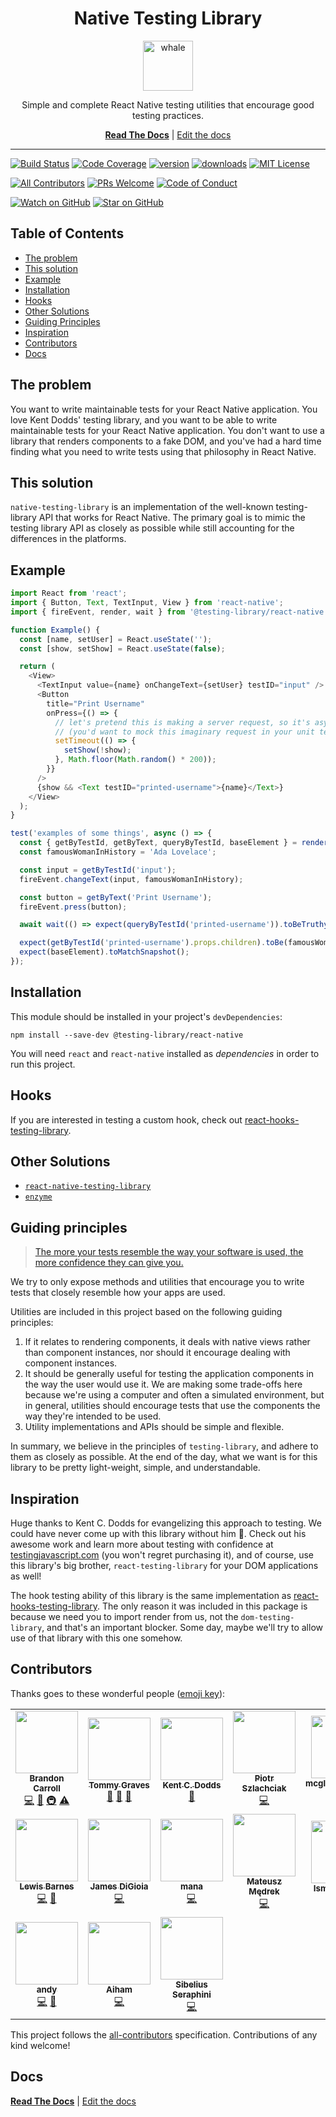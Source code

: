 <div align="center">
  <h1>Native Testing Library</h1>
  
  <a href="https://www.joypixels.com/emoji/1f433">
    <img
      height="80"
      width="80"
      alt="whale"
      src="https://raw.githubusercontent.com/testing-library/native-testing-library/master/other/whale.png"
    />
  </a>
    
  <p>Simple and complete React Native testing utilities that encourage good testing practices.</p>
  
  [**Read The Docs**](https://native-testing-library.com/docs/intro) |
  [Edit the docs](https://github.com/testing-library/native-testing-library-docs)
</div>

<hr />

[![Build Status](https://travis-ci.org/testing-library/native-testing-library.svg?branch=master)](https://travis-ci.org/testing-library/native-testing-library)
[![Code Coverage](https://img.shields.io/codecov/c/github/testing-library/native-testing-library.svg?style=flat-square)](https://codecov.io/github/testing-library/native-testing-library)
[![version](https://img.shields.io/npm/v/@testing-library/react-native.svg?style=flat-square)](https://www.npmjs.com/package/@testing-library/react-native)
[![downloads](https://img.shields.io/npm/dm/@testing-library/react-native.svg?style=flat-square)](http://www.npmtrends.com/@testing-library/react-native)
[![MIT License](https://img.shields.io/npm/l/@testing-library/react-native.svg?style=flat-square)](https://github.com/testing-library/native-testing-library/blob/master/LICENSE)

[![All Contributors](https://img.shields.io/badge/all_contributors-16-orange.svg?style=flat-square)](#contributors)
[![PRs Welcome](https://img.shields.io/badge/PRs-welcome-brightgreen.svg?style=flat-square)](http://makeapullrequest.com)
[![Code of Conduct](https://img.shields.io/badge/code%20of-conduct-ff69b4.svg?style=flat-square)](https://github.com/testing-library/native-testing-library/blob/master/CODE_OF_CONDUCT.md)

[![Watch on GitHub](https://img.shields.io/github/watchers/testing-library/native-testing-library.svg?style=social)](https://github.com/testing-library/native-testing-library/watchers)
[![Star on GitHub](https://img.shields.io/github/stars/testing-library/native-testing-library.svg?style=social)](https://github.com/testing-library/native-testing-library/stargazers)

<!-- START doctoc generated TOC please keep comment here to allow auto update -->
<!-- DON'T EDIT THIS SECTION, INSTEAD RE-RUN doctoc TO UPDATE -->

## Table of Contents

- [The problem](#the-problem)
- [This solution](#this-solution)
- [Example](#example)
- [Installation](#installation)
- [Hooks](#hooks)
- [Other Solutions](#other-solutions)
- [Guiding Principles](#guiding-principles)
- [Inspiration](#inspiration)
- [Contributors](#contributors)
- [Docs](#docs)

<!-- END doctoc generated TOC please keep comment here to allow auto update -->

## The problem

You want to write maintainable tests for your React Native application. You love Kent Dodds' testing
library, and you want to be able to write maintainable tests for your React Native application. You
don't want to use a library that renders components to a fake DOM, and you've had a hard time
finding what you need to write tests using that philosophy in React Native.

## This solution

`native-testing-library` is an implementation of the well-known testing-library API that works for
React Native. The primary goal is to mimic the testing library API as closely as possible while
still accounting for the differences in the platforms.

## Example

```javascript
import React from 'react';
import { Button, Text, TextInput, View } from 'react-native';
import { fireEvent, render, wait } from '@testing-library/react-native';

function Example() {
  const [name, setUser] = React.useState('');
  const [show, setShow] = React.useState(false);

  return (
    <View>
      <TextInput value={name} onChangeText={setUser} testID="input" />
      <Button
        title="Print Username"
        onPress={() => {
          // let's pretend this is making a server request, so it's async
          // (you'd want to mock this imaginary request in your unit tests)...
          setTimeout(() => {
            setShow(!show);
          }, Math.floor(Math.random() * 200));
        }}
      />
      {show && <Text testID="printed-username">{name}</Text>}
    </View>
  );
}

test('examples of some things', async () => {
  const { getByTestId, getByText, queryByTestId, baseElement } = render(<Example />);
  const famousWomanInHistory = 'Ada Lovelace';

  const input = getByTestId('input');
  fireEvent.changeText(input, famousWomanInHistory);

  const button = getByText('Print Username');
  fireEvent.press(button);

  await wait(() => expect(queryByTestId('printed-username')).toBeTruthy());

  expect(getByTestId('printed-username').props.children).toBe(famousWomanInHistory);
  expect(baseElement).toMatchSnapshot();
});
```

## Installation

This module should be installed in your project's `devDependencies`:

```
npm install --save-dev @testing-library/react-native
```

You will need `react` and `react-native` installed as _dependencies_ in order to run this project.

## Hooks

If you are interested in testing a custom hook, check out
[react-hooks-testing-library](https://github.com/mpeyper/react-hooks-testing-library).

## Other Solutions

- [`react-native-testing-library`](https://github.com/callstack/react-native-testing-library)
- [`enzyme`](https://airbnb.io/enzyme/docs/guides/react-native.html)

## Guiding principles

> [The more your tests resemble the way your software is used, the more confidence they can give you.](https://twitter.com/kentcdodds/status/977018512689455106)

We try to only expose methods and utilities that encourage you to write tests that closely resemble
how your apps are used.

Utilities are included in this project based on the following guiding principles:

1.  If it relates to rendering components, it deals with native views rather than component
    instances, nor should it encourage dealing with component instances.
2.  It should be generally useful for testing the application components in the way the user would
    use it. We are making some trade-offs here because we're using a computer and often a simulated
    environment, but in general, utilities should encourage tests that use the components the way
    they're intended to be used.
3.  Utility implementations and APIs should be simple and flexible.

In summary, we believe in the principles of `testing-library`, and adhere to them as closely as
possible. At the end of the day, what we want is for this library to be pretty light-weight, simple,
and understandable.

## Inspiration

Huge thanks to Kent C. Dodds for evangelizing this approach to testing. We could have never come up
with this library without him 🙏. Check out his awesome work and learn more about testing with
confidence at [testingjavascript.com](https://testingjavascript.com/) (you won't regret purchasing
it), and of course, use this library's big brother, `react-testing-library` for your DOM
applications as well!

The hook testing ability of this library is the same implementation as
[react-hooks-testing-library](https://github.com/mpeyper/react-hooks-testing-library). The only
reason it was included in this package is because we need you to import render from us, not the
`dom-testing-library`, and that's an important blocker. Some day, maybe we'll try to allow use of
that library with this one somehow.

## Contributors

Thanks goes to these wonderful people ([emoji key](https://allcontributors.org/docs/en/emoji-key)):

<!-- ALL-CONTRIBUTORS-LIST:START - Do not remove or modify this section -->
<!-- prettier-ignore-start -->
<!-- markdownlint-disable -->
<table>
  <tr>
    <td align="center"><a href="https://github.com/bcarroll22"><img src="https://avatars2.githubusercontent.com/u/11020406?v=4" width="100px;" alt=""/><br /><sub><b>Brandon Carroll</b></sub></a><br /><a href="https://github.com/testing-library/native-testing-library/commits?author=bcarroll22" title="Code">💻</a> <a href="https://github.com/testing-library/native-testing-library/commits?author=bcarroll22" title="Documentation">📖</a> <a href="#infra-bcarroll22" title="Infrastructure (Hosting, Build-Tools, etc)">🚇</a> <a href="https://github.com/testing-library/native-testing-library/commits?author=bcarroll22" title="Tests">⚠️</a></td>
    <td align="center"><a href="http://tagraves.com"><img src="https://avatars1.githubusercontent.com/u/2263711?v=4" width="100px;" alt=""/><br /><sub><b>Tommy Graves</b></sub></a><br /><a href="#ideas-TAGraves" title="Ideas, Planning, & Feedback">🤔</a> <a href="#maintenance-TAGraves" title="Maintenance">🚧</a> <a href="https://github.com/testing-library/native-testing-library/pulls?q=is%3Apr+reviewed-by%3ATAGraves" title="Reviewed Pull Requests">👀</a></td>
    <td align="center"><a href="https://kentcdodds.com"><img src="https://avatars.githubusercontent.com/u/1500684?v=3" width="100px;" alt=""/><br /><sub><b>Kent C. Dodds</b></sub></a><br /><a href="#ideas-kentcdodds" title="Ideas, Planning, & Feedback">🤔</a></td>
    <td align="center"><a href="https://github.com/sz-piotr"><img src="https://avatars2.githubusercontent.com/u/17070569?v=4" width="100px;" alt=""/><br /><sub><b>Piotr Szlachciak</b></sub></a><br /><a href="https://github.com/testing-library/native-testing-library/commits?author=sz-piotr" title="Code">💻</a></td>
    <td align="center"><a href="https://github.com/mcgloneleviROOT"><img src="https://avatars3.githubusercontent.com/u/48258981?v=4" width="100px;" alt=""/><br /><sub><b>mcgloneleviROOT</b></sub></a><br /><a href="https://github.com/testing-library/native-testing-library/issues?q=author%3AmcgloneleviROOT" title="Bug reports">🐛</a> <a href="https://github.com/testing-library/native-testing-library/commits?author=mcgloneleviROOT" title="Code">💻</a></td>
    <td align="center"><a href="http://exercism.io/profiles/wolverineks/619ce225090a43cb891d2edcbbf50401"><img src="https://avatars2.githubusercontent.com/u/8462274?v=4" width="100px;" alt=""/><br /><sub><b>Kevin Sullivan</b></sub></a><br /><a href="https://github.com/testing-library/native-testing-library/commits?author=wolverineks" title="Documentation">📖</a></td>
    <td align="center"><a href="https://github.com/elyalvarado"><img src="https://avatars1.githubusercontent.com/u/545352?v=4" width="100px;" alt=""/><br /><sub><b>Ely Alvarado</b></sub></a><br /><a href="https://github.com/testing-library/native-testing-library/commits?author=elyalvarado" title="Code">💻</a></td>
  </tr>
  <tr>
    <td align="center"><a href="https://github.com/lewie9021"><img src="https://avatars3.githubusercontent.com/u/4729411?v=4" width="100px;" alt=""/><br /><sub><b>Lewis Barnes</b></sub></a><br /><a href="https://github.com/testing-library/native-testing-library/commits?author=lewie9021" title="Code">💻</a> <a href="#question-lewie9021" title="Answering Questions">💬</a></td>
    <td align="center"><a href="http://jamesdigioia.com"><img src="https://avatars0.githubusercontent.com/u/4371429?v=4" width="100px;" alt=""/><br /><sub><b>James DiGioia</b></sub></a><br /><a href="https://github.com/testing-library/native-testing-library/commits?author=mAAdhaTTah" title="Code">💻</a></td>
    <td align="center"><a href="https://manatoworks.me"><img src="https://avatars1.githubusercontent.com/u/11571318?v=4" width="100px;" alt=""/><br /><sub><b>mana</b></sub></a><br /><a href="https://github.com/testing-library/native-testing-library/commits?author=manakuro" title="Code">💻</a></td>
    <td align="center"><a href="https://github.com/mateusz1913"><img src="https://avatars2.githubusercontent.com/u/25980166?v=4" width="100px;" alt=""/><br /><sub><b>Mateusz Mędrek</b></sub></a><br /><a href="https://github.com/testing-library/native-testing-library/commits?author=mateusz1913" title="Code">💻</a></td>
    <td align="center"><a href="https://smakosh.com"><img src="https://avatars0.githubusercontent.com/u/20082141?v=4" width="100px;" alt=""/><br /><sub><b>Ismail Ghallou </b></sub></a><br /><a href="https://github.com/testing-library/native-testing-library/commits?author=smakosh" title="Documentation">📖</a></td>
    <td align="center"><a href="https://github.com/jeffreyffs"><img src="https://avatars1.githubusercontent.com/u/1441462?v=4" width="100px;" alt=""/><br /><sub><b>jeffreyffs</b></sub></a><br /><a href="https://github.com/testing-library/native-testing-library/commits?author=jeffreyffs" title="Code">💻</a></td>
    <td align="center"><a href="https://www.sophieau.com/"><img src="https://avatars2.githubusercontent.com/u/11145039?v=4" width="100px;" alt=""/><br /><sub><b>Sophie Au</b></sub></a><br /><a href="https://github.com/testing-library/native-testing-library/commits?author=SophieAu" title="Code">💻</a></td>
  </tr>
  <tr>
    <td align="center"><a href="http://ajsmth.com"><img src="https://avatars2.githubusercontent.com/u/40680668?v=4" width="100px;" alt=""/><br /><sub><b>andy</b></sub></a><br /><a href="https://github.com/testing-library/native-testing-library/commits?author=ajsmth" title="Code">💻</a> <a href="https://github.com/testing-library/native-testing-library/commits?author=ajsmth" title="Documentation">📖</a></td>
    <td align="center"><a href="https://github.com/aiham"><img src="https://avatars2.githubusercontent.com/u/609164?v=4" width="100px;" alt=""/><br /><sub><b>Aiham</b></sub></a><br /><a href="https://github.com/testing-library/native-testing-library/commits?author=aiham" title="Code">💻</a></td>
    <td align="center"><a href="https://twitter.com/sseraphini"><img src="https://avatars3.githubusercontent.com/u/2005841?v=4" width="100px;" alt=""/><br /><sub><b>Sibelius Seraphini</b></sub></a><br /><a href="https://github.com/testing-library/native-testing-library/commits?author=sibelius" title="Code">💻</a></td>
  </tr>
</table>

<!-- markdownlint-enable -->
<!-- prettier-ignore-end -->
<!-- ALL-CONTRIBUTORS-LIST:END -->

This project follows the [all-contributors](https://github.com/all-contributors/all-contributors)
specification. Contributions of any kind welcome!

## Docs

[**Read The Docs**](https://native-testing-library.com) |
[Edit the docs](https://github.com/testing-library/native-testing-library-docs)
